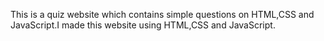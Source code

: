 This is a quiz website which contains simple questions on HTML,CSS and JavaScript.I made this website using HTML,CSS and JavaScript.
